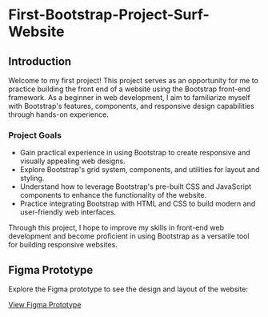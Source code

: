 # First-Bootstrap-Project-Surf-Website

## Introduction

Welcome to my first project! This project serves as an opportunity for me to practice building the front end of a website using the Bootstrap front-end framework. As a beginner in web development, I aim to familiarize myself with Bootstrap's features, components, and responsive design capabilities through hands-on experience.

### Project Goals

- Gain practical experience in using Bootstrap to create responsive and visually appealing web designs.
- Explore Bootstrap's grid system, components, and utilities for layout and styling.
- Understand how to leverage Bootstrap's pre-built CSS and JavaScript components to enhance the functionality of the website.
- Practice integrating Bootstrap with HTML and CSS to build modern and user-friendly web interfaces.

Through this project, I hope to improve my skills in front-end web development and become proficient in using Bootstrap as a versatile tool for building responsive websites.

## Figma Prototype

Explore the Figma prototype to see the design and layout of the website:

[View Figma Prototype](https://www.figma.com/file/9SYy6fwr3KwolzEsqJn3KS/VViSurf?type=design&node-id=0%3A1&mode=dev&t=vtphI8L6shVRVMHH-1)


